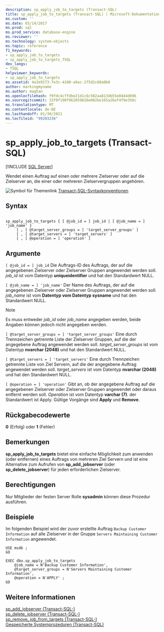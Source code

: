 ```yaml
---
description: sp_apply_job_to_targets (Transact-SQL)
title: sp_apply_job_to_targets (Transact-SQL) | Microsoft-Dokumentation
ms.custom: ''
ms.date: 03/14/2017
ms.prod: sql
ms.prod_service: database-engine
ms.reviewer: ''
ms.technology: system-objects
ms.topic: reference
f1_keywords:
- sp_apply_job_to_targets
- sp_apply_job_to_targets_TSQL
dev_langs:
- TSQL
helpviewer_keywords:
- sp_apply_job_to_targets
ms.assetid: 4a3e9173-7e3c-4100-a9ac-2f5d2c60a8b0
author: markingmyname
ms.author: maghan
ms.openlocfilehash: f9fdc4cffdbe21d1c6c502aa813db55e0444d696
ms.sourcegitcommit: 33f0f190f962059826e002be165a2bef4f9e350c
ms.translationtype: MT
ms.contentlocale: de-DE
ms.lasthandoff: 01/30/2021
ms.locfileid: "99203236"
---
```

# <a name="sp_apply_job_to_targets-transact-sql"></a>sp_apply_job_to_targets (Transact-SQL)
[!INCLUDE [SQL Server](../../includes/applies-to-version/sqlserver.md)]

  Wendet einen Auftrag auf einen oder mehrere Zielserver oder auf die Zielserver an, die einer oder mehreren Zielservergruppen angehören.  
  
 ![Symbol für Themenlink](../../database-engine/configure-windows/media/topic-link.gif "Symbol für Themenlink") [Transact-SQL-Syntaxkonventionen](../../t-sql/language-elements/transact-sql-syntax-conventions-transact-sql.md)  
  
## <a name="syntax"></a>Syntax  
  
```  
  
sp_apply_job_to_targets { [ @job_id = ] job_id | [ @job_name = ] 'job_name' }  
     [ , [ @target_server_groups = ] 'target_server_groups' ]   
     [ , [ @target_servers = ] 'target_servers' ]   
     [ , [ @operation = ] 'operation' ]   
```  
  
## <a name="arguments"></a>Argumente  
`[ @job_id = ] job_id` Die Auftrags-ID des Auftrags, der auf die angegebenen Zielserver oder Zielserver Gruppen angewendet werden soll. *job_id* ist vom Datentyp **uniqueidentifier** und hat den Standardwert NULL.  
  
`[ @job_name = ] 'job_name'` Der Name des Auftrags, der auf die angegebenen Zielserver oder Zielserver Gruppen angewendet werden soll. *job_name* ist vom **Datentyp vom Datentyp sysname** und hat den Standardwert NULL.  
  
> [!NOTE]  
>  Es muss entweder *job_id* oder *job_name* angegeben werden, beide Angaben können jedoch nicht angegeben werden.  
  
`[ @target_server_groups = ] 'target_server_groups'` Eine durch Trennzeichen getrennte Liste der Zielserver Gruppen, auf die der angegebene Auftrag angewendet werden soll. *target_server_groups* ist vom Datentyp **nvarchar (2048)** und hat den Standardwert NULL.  
  
`[ @target_servers = ] 'target_servers'` Eine durch Trennzeichen getrennte Liste von Ziel Servern, auf die der angegebene Auftrag angewendet werden soll. *target_servers* ist vom Datentyp **nvarchar (2048)** und hat den Standardwert NULL.  
  
`[ @operation = ] 'operation'` Gibt an, ob der angegebene Auftrag auf die angegebenen Zielserver oder Zielserver Gruppen angewendet oder daraus entfernt werden soll. *Operation* ist vom Datentyp **varchar (7)**. der Standardwert ist Apply. Gültige Vorgänge sind **Apply** und **Remove**.  
  
## <a name="return-code-values"></a>Rückgabecodewerte  
 **0** (Erfolg) oder **1** (Fehler)  
  
## <a name="remarks"></a>Bemerkungen  
 **sp_apply_job_to_targets** bietet eine einfache Möglichkeit zum anwenden (oder entfernen) eines Auftrags von mehreren Ziel Servern und ist eine Alternative zum Aufrufen von **sp_add_jobserver** (oder **sp_delete_jobserver**) für jeden erforderlichen Zielserver.  
  
## <a name="permissions"></a>Berechtigungen  
 Nur Mitglieder der festen Server Rolle **sysadmin** können diese Prozedur ausführen.  
  
## <a name="examples"></a>Beispiele  
 Im folgenden Beispiel wird der zuvor erstellte Auftrag `Backup Customer Information` auf alle Zielserver in der Gruppe `Servers Maintaining Customer Information` angewendet.  
  
```  
USE msdb ;  
GO  
  
EXEC dbo.sp_apply_job_to_targets  
    @job_name = N'Backup Customer Information',  
    @target_server_groups = N'Servers Maintaining Customer Information',   
    @operation = N'APPLY' ;  
GO  
```  
  
## <a name="see-also"></a>Weitere Informationen  
 [sp_add_jobserver &#40;Transact-SQL-&#41;](../../relational-databases/system-stored-procedures/sp-add-jobserver-transact-sql.md)   
 [sp_delete_jobserver &#40;Transact-SQL-&#41;](../../relational-databases/system-stored-procedures/sp-delete-jobserver-transact-sql.md)   
 [sp_remove_job_from_targets &#40;Transact-SQL-&#41;](../../relational-databases/system-stored-procedures/sp-remove-job-from-targets-transact-sql.md)   
 [Gespeicherte Systemprozeduren &#40;Transact-SQL&#41;](../../relational-databases/system-stored-procedures/system-stored-procedures-transact-sql.md)  
  
  
